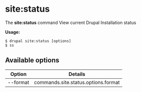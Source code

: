 # site:status
The **site:status** command View current Drupal Installation status

**Usage:**
```
$ drupal site:status [options] 
$ ss  
```

## Available options
Option | Details
-------|-------------
--format | commands.site.status.options.format

